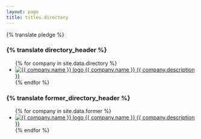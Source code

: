 ```yaml
---
layout: page
title: titles.directory
---
```


{% translate pledge %}


### {% translate directory_header %}

<ul class="directory">
    {% for company in site.data.directory %}
    <li><a href="{{ company.url }}">
        <span class="logo"><img src="/img/logos/{{ company.slug }}.svg" 
            alt="{{ company.name }} logo"></span>
        <span class="name {{ company.name_class }}">{{ company.name }}</span>
        <span class="description">{{ company.description }}</span>
    </a></li>
    {% endfor %}
</ul>
<div class="clear"></div>

### {% translate former_directory_header %}

<ul class="directory">
    {% for company in site.data.former %}
    <li><a href="{{ company.url }}">
        <span class="logo"><img src="/img/logos/{{ company.slug }}.svg" 
            alt="{{ company.name }} logo"></span>
        <span class="name {{ company.name_class }}">{{ company.name }}</span>
        <span class="description">{{ company.description }}</span>
    </a></li>
    {% endfor %}
</ul>
<div class="clear"></div>